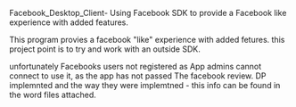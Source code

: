 Facebook_Desktop_Client-
Using Facebook SDK to provide a Facebook like experience with added features.

This program provies a facebook "like" experience with added fetures. this project point is to try and work with an outside SDK.

unfortunately Facebooks users not registered as App admins cannot connect to use it, as the app has not passed The facebook review.
DP implemnted and the way they were implemtned - this info can be found in the word files attached.
